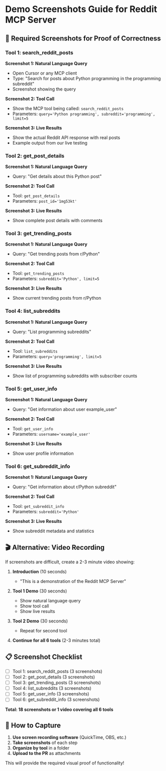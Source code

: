 # Demo Screenshots Guide for Reddit MCP Server

## 📸 **Required Screenshots for Proof of Correctness**

### **Tool 1: search_reddit_posts**

**Screenshot 1: Natural Language Query**
- Open Cursor or any MCP client
- Type: "Search for posts about Python programming in the programming subreddit"
- Screenshot showing the query

**Screenshot 2: Tool Call**
- Show the MCP tool being called: `search_reddit_posts`
- Parameters: `query='Python programming', subreddit='programming', limit=5`

**Screenshot 3: Live Results**
- Show the actual Reddit API response with real posts
- Example output from our live testing

### **Tool 2: get_post_details**

**Screenshot 1: Natural Language Query**
- Query: "Get details about this Python post"

**Screenshot 2: Tool Call**
- Tool: `get_post_details`
- Parameters: `post_id='1mg53kt'`

**Screenshot 3: Live Results**
- Show complete post details with comments

### **Tool 3: get_trending_posts**

**Screenshot 1: Natural Language Query**
- Query: "Get trending posts from r/Python"

**Screenshot 2: Tool Call**
- Tool: `get_trending_posts`
- Parameters: `subreddit='Python', limit=5`

**Screenshot 3: Live Results**
- Show current trending posts from r/Python

### **Tool 4: list_subreddits**

**Screenshot 1: Natural Language Query**
- Query: "List programming subreddits"

**Screenshot 2: Tool Call**
- Tool: `list_subreddits`
- Parameters: `query='programming', limit=5`

**Screenshot 3: Live Results**
- Show list of programming subreddits with subscriber counts

### **Tool 5: get_user_info**

**Screenshot 1: Natural Language Query**
- Query: "Get information about user example_user"

**Screenshot 2: Tool Call**
- Tool: `get_user_info`
- Parameters: `username='example_user'`

**Screenshot 3: Live Results**
- Show user profile information

### **Tool 6: get_subreddit_info**

**Screenshot 1: Natural Language Query**
- Query: "Get information about r/Python subreddit"

**Screenshot 2: Tool Call**
- Tool: `get_subreddit_info`
- Parameters: `subreddit='Python'`

**Screenshot 3: Live Results**
- Show subreddit metadata and statistics

## 🎬 **Alternative: Video Recording**

If screenshots are difficult, create a 2-3 minute video showing:

1. **Introduction** (10 seconds)
   - "This is a demonstration of the Reddit MCP Server"

2. **Tool 1 Demo** (30 seconds)
   - Show natural language query
   - Show tool call
   - Show live results

3. **Tool 2 Demo** (30 seconds)
   - Repeat for second tool

4. **Continue for all 6 tools** (2-3 minutes total)

## 📋 **Screenshot Checklist**

- [ ] Tool 1: search_reddit_posts (3 screenshots)
- [ ] Tool 2: get_post_details (3 screenshots)
- [ ] Tool 3: get_trending_posts (3 screenshots)
- [ ] Tool 4: list_subreddits (3 screenshots)
- [ ] Tool 5: get_user_info (3 screenshots)
- [ ] Tool 6: get_subreddit_info (3 screenshots)

**Total: 18 screenshots or 1 video covering all 6 tools**

## 🚀 **How to Capture**

1. **Use screen recording software** (QuickTime, OBS, etc.)
2. **Take screenshots** of each step
3. **Organize by tool** in a folder
4. **Upload to the PR** as attachments

This will provide the required visual proof of functionality!
